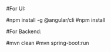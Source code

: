 
#For UI:

#npm install -g @angular/cli
#npm install

#For Backend:

#mvn clean
#mvn spring-boot:run 
